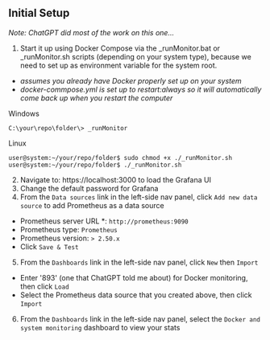 ## Initial Setup

_Note: ChatGPT did most of the work on this one..._

1. Start it up using Docker Compose via the _runMonitor.bat or _runMonitor.sh scripts (depending on your system type), because we need to set up as environment variable for the system root.

- _assumes you already have Docker properly set up on your system_
- _docker-commpose.yml is set up to restart:always so it will automatically come back up when you restart the computer_

Windows
```
C:\your\repo\folder\> _runMonitor
```

Linux
```
user@system:~/your/repo/folder$ sudo chmod +x ./_runMonitor.sh
user@system:~/your/repo/folder$ ./_runMonitor.sh
```


2. Navigate to: https://localhost:3000 to load the Grafana UI
3. Change the default password for Grafana
4. From the `Data sources` link in the left-side nav panel, click `Add new data source` to add Prometheus as a data source
- Prometheus server URL *: `http://prometheus:9090`
- Prometheus type: `Prometheus`
- Prometheus version: `> 2.50.x`
- Click `Save & Test`
5. From the `Dashboards` link in the left-side nav panel, click `New` then `Import`
- Enter '893' (one that ChatGPT told me about) for Docker monitoring, then click `Load`
- Select the Prometheus data source that you created above, then click `Import`
6. From the `Dashboards` link in the left-side nav panel, select the `Docker and system monitoring` dashboard to view your stats
